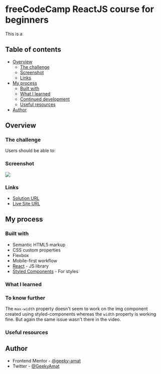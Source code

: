 # freeCodeCamp ReactJS course for beginners

This is a

## Table of contents

- [Overview](#overview)
  - [The challenge](#the-challenge)
  - [Screenshot](#screenshot)
  - [Links](#links)
- [My process](#my-process)
  - [Built with](#built-with)
  - [What I learned](#what-i-learned)
  - [Continued development](#continued-development)
  - [Useful resources](#useful-resources)
- [Author](#author)


## Overview

### The challenge

Users should be able to:



### Screenshot

![](./screenshot_desktop.png)


### Links

- [Solution URL](https://github.com/geeky-amat/article-preview-component-master)
- [Live Site URL](https://geeky-amat.github.io/article-preview-component-master/)

## My process

### Built with

- Semantic HTML5 markup
- CSS custom properties
- Flexbox
- Mobile-first workflow
- [React](https://reactjs.org/) - JS library
- [Styled Components](https://styled-components.com/) - For styles

### What I learned



### To know further

The `max-width` property doesn't seem to work on the img component created using styled-components whereas the `width` property is working fine. But again the same issue wasn't there in the video.

### Useful resources



## Author

- Frontend Mentor - [@geeky-amat](https://www.frontendmentor.io/profile/geeky-amat)
- Twitter - [@GeekyAmat](https://www.twitter.com/GeekyAmat)